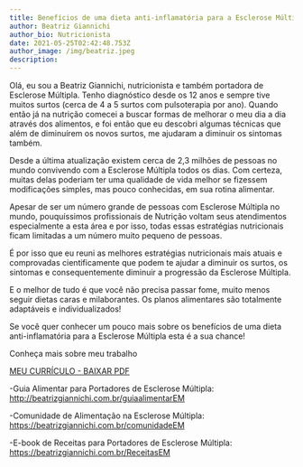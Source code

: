 ```yaml
---
title: Benefícios de uma dieta anti-inflamatória para a Esclerose Múltipla
author: Beatriz Giannichi
author_bio: Nutricionista
date: 2021-05-25T02:42:48.753Z
author_image: /img/beatriz.jpeg
description: 
---
```


Olá, eu sou a Beatriz Giannichi, nutricionista e também portadora de Esclerose Múltipla. Tenho diagnóstico desde os 12 anos e sempre tive muitos surtos (cerca de 4 a 5 surtos com pulsoterapia por ano). Quando então já na nutrição comecei a buscar formas de melhorar o meu dia a dia através dos alimentos, e foi então que eu descobri algumas técnicas que além de diminuírem os novos surtos, me ajudaram a diminuir os sintomas também. 

Desde a última atualização existem cerca de 2,3 milhões de pessoas no mundo convivendo com a Esclerose Múltipla todos os dias. Com certeza, muitas delas poderiam ter uma qualidade de vida melhor se fizessem modificações simples, mas pouco conhecidas, em sua rotina alimentar.

Apesar de ser um número grande de pessoas com Esclerose Múltipla no mundo, pouquíssimos profissionais de Nutrição voltam seus atendimentos especialmente a esta área e por isso, todas essas estratégias nutricionais ficam limitadas a um número muito pequeno de pessoas.
 
É por isso que eu reuni as melhores estratégias nutricionais mais atuais e comprovadas cientificamente que podem te ajudar a diminuir os surtos, os sintomas e consequentemente diminuir a progressão da Esclerose Múltipla.
 
E o melhor de tudo é que você não precisa passar fome, muito menos seguir dietas caras e milaborantes. Os planos alimentares são totalmente adaptáveis e individualizados! 
 
Se você quer conhecer um pouco mais sobre os benefícios de uma dieta anti-inflamatória para a Esclerose Múltipla esta é a sua chance!
 
Conheça mais sobre meu trabalho 

[MEU CURRÍCULO - BAIXAR PDF](/artigospdf/cv_beatriz_atualizado_2021.pdf)

-Guia Alimentar para Portadores de Esclerose Múltipla: 
http://beatrizgiannichi.com.br/guiaalimentarEM
 
-Comunidade de Alimentação na Esclerose Múltipla:
https://beatrizgiannichi.com.br/comunidadeEM
 
-E-book de Receitas para Portadores de Esclerose Múltipla: 
https://beatrizgiannichi.com.br/ReceitasEM
